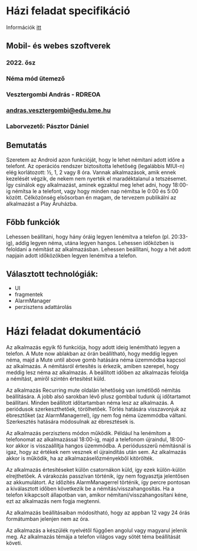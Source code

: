 # Házi feladat specifikáció

Információk [itt](https://viauac00.github.io/laborok/hf)

## Mobil- és webes szoftverek
### 2022. ősz
### Néma mód ütemező
### Vesztergombi András - RDREOA
### andras.vesztergombi@edu.bme.hu 
### Laborvezető: Pásztor Dániel

## Bemutatás

<!-- Az alkalmazás rövid, 2-3 mondatos bemutatása. Honnan az ötlet, mi szülte az igényt, ki lehetne a célközönség.
A laboron és előadáson bemutatott alkalmazásokat nem lehet házi feladatnak választani. -->
Szeretem az Android azon funkcióját, hogy le lehet némítani adott időre a telefont. Az operációs rendszer biztosította lehetőség (legalábbis MIUI-n) elég korlátozott: ½, 1, 2 vagy 8 óra. Vannak alkalmazások, amik ennek kezelését végzik, de nekem nem nyerték el maradéktalanul a tetszésemet. Így csinálok egy alkalmazást, aminek egzaktul meg lehet adni, hogy 18:00-ig némítsa le a telefont, vagy hogy minden nap némítsa le 0:00 és 5:00 között.
Célközönség elsősorban én magam, de tervezem publikálni az alkalmazást a Play Áruházba.

## Főbb funkciók

<!-- Az alkalmazás minden funkciójára kiterjedő leírás (röviden, lényegre törően). Legyen egyértelműen eldönthető, hogy az adott funkció implementálva van-e!
Pl.: Az alkalmazással lehetőség van tételek felvételére és tárolására, valamint azok rendezett megjelenítésére, illetve frissítésre X hálózati hívás segítségével. -->
Lehessen beállítani, hogy hány óráig legyen lenémítva a telefon (pl. 20:33-ig), addig legyen néma, utána legyen hangos. Lehessen időközben is feloldani a némítást az alkalmazásban.
Lehessen beállítani, hogy a hét adott napjain adott időközökben legyen lenémítva a telefon.

## Választott technológiák:

<!--- (UI)
- (fragmentek)
- (RecyclerView)
- (Perzisztens adattárolás)-->

- UI
- fragmentek
- AlarmManager
- perzisztens adattárolás

# Házi feladat dokumentáció
Az alkalmazás egyik fő funkciója, hogy adott ideig lenémítható legyen a telefon. A Mute now ablakban az órán beállítható, hogy meddig legyen néma, majd a Mute until above gomb hatására néma üzemmódba kapcsol az alkalmazás. A némításról értesítés is érkezik, amiben szerepel, hogy meddig lesz néma az alkalmazás.
A beállított időben az alkalmazás feloldja a némítást, amiről szintén értesítést küld.

Az alkalmazás Recurring mute oldalán lehetőség van ismétlődő némítás beállítására. A jobb alsó sarokban lévő plusz gombbal tudunk új időtartamot beállítani. Minden beállított időtartamban néma lesz az alkalmazás. A periódusok szerkeszthetőek, törölhetőek. Törlés hatására visszavonjuk az ébresztőket (az AlarmManagerrel), így nem fog néma üzemmódba váltani. Szerkesztés hatására módosulnak az ébresztések is.

Az alkalmazás perzisztens módon működik. Például ha lenémítom a telefonomat az alkalmazással 18:00-ig, majd a telefonom újraindul, 18:00-kor akkor is visszaállítja hangos üzemmódba. A periódusszerű némításnál is igaz, hogy az értékek nem vesznek el újraindítás után sem. Az alkalmazás akkor is működik, ha az alkalmazáselőzményekből kitörölték.

Az alkalmazás értesítéseket külön csatornákon küld, így ezek külön-külön elrejthetőek.
A várakozás passzívan történik, így nem fogyasztja jelentősen az akkumulátort. Az időzítés AlarmManagerrel történik, így percre pontosan a kiválasztott időben következik be a némítás/visszahangosítás.
Ha a telefon kikapcsolt állapotban van, amikor némítani/visszahangosítani kéne, ezt az alkalmazás nem fogja megtenni.

Az alkalmazás beállításaiban módosítható, hogy az appban 12 vagy 24 órás formátumban jelenjen nem az óra.

Az alkalmazás a készülék nyelvétől függően angolul vagy magyarul jelenik meg.
Az alkalmazás témája a telefon világos vagy sötét téma beállítását követi.